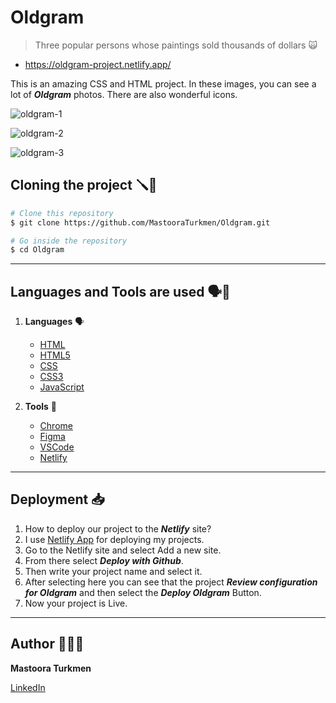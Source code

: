 # Oldgram

> Three popular persons whose paintings sold thousands of dollars 🙀

+ https://oldgram-project.netlify.app/

This is an amazing CSS and HTML project. In these images, you can see a lot of **_Oldgram_** photos.
There are also wonderful icons.

![oldgram-1](https://github.com/MastooraTurkmen/Oldgram/assets/132576850/e0b0f0a4-aed3-4137-b8d0-35a711b73a2d)

![oldgram-2](https://github.com/MastooraTurkmen/Oldgram/assets/132576850/8965c339-a6ec-444a-921e-f50f2c90cf6f)

![oldgram-3](https://github.com/MastooraTurkmen/Oldgram/assets/132576850/227c4a81-3bf0-4e12-852c-9cc33a253706)


## Cloning the project 🪛🔨

```bash
# Clone this repository
$ git clone https://github.com/MastooraTurkmen/Oldgram.git

# Go inside the repository 
$ cd Oldgram
```

-----

## Languages and Tools are used 🗣️🔧

1. **Languages** 🗣️

    + [HTML](https://github.com/topics/html)
    + [HTML5](https://github.com/topics/html5)
    + [CSS](https://github.com/topics/css)
    + [CSS3](https://github.com/topics/css3)
    + [JavaScript](https://github.com/topics/javascript)

2. **Tools** 🔧

    + [Chrome](https://github.com/topics/chrome)
    + [Figma](https://github.com/topics/figma)
    + [VSCode](https://github.com/topics/vscode)
    + [Netlify](https://github.com/topics/netlify)


------


## Deployment 📥

1. How to deploy our project to the ***Netlify*** site?
2. I use [Netlify App](https://app.netlify.com/) for deploying my projects.
3. Go to the Netlify site and select Add a new site.
4. From there select **_Deploy with Github_**.
5. Then write your project name and select it.
6. After selecting here you can see that the project **_Review configuration for Oldgram_** and then select the **_Deploy Oldgram_** Button.
7. Now your project is Live.



------


## Author 👩🏻‍💻

**Mastoora Turkmen**

[LinkedIn](https://www.linkedin.com/in/mastoora-turkmen/) 
